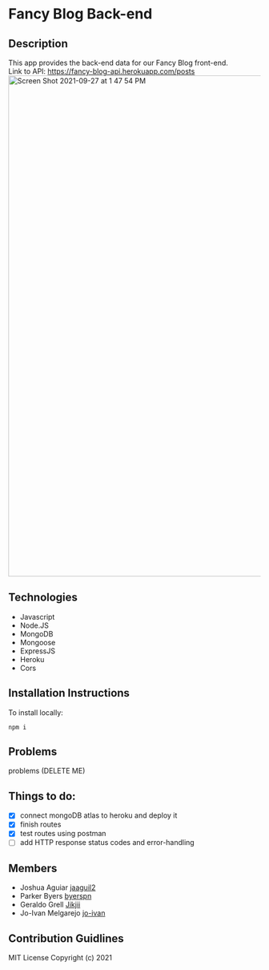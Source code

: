 # Fancy Blog Back-end

## Description
This app provides the back-end data for our Fancy Blog front-end. <br />
Link to API: https://fancy-blog-api.herokuapp.com/posts
<img width="1000" alt="Screen Shot 2021-09-27 at 1 47 54 PM" src="https://user-images.githubusercontent.com/22283342/134959357-6768799f-dc28-4737-b539-07d0f8c87f0b.png">


## Technologies
- Javascript
- Node.JS
- MongoDB
- Mongoose
- ExpressJS
- Heroku
- Cors
## Installation Instructions
To install locally:
```
npm i
```

## Problems
problems (DELETE ME)

## Things to do:
- [x] connect mongoDB atlas to heroku and deploy it
- [x] finish routes
- [x] test routes using postman
- [ ] add HTTP response status codes and error-handling

## Members

- Joshua Aguiar [jaaguil2](https://github.com/jaaguil2)
- Parker Byers  [byerspn](https://github.com/byerspn)
- Geraldo Grell [Jikjii](https://github.com/Jikjii)
- Jo-Ivan Melgarejo [jo-ivan](https://github.com/Jo-Ivan)

## Contribution Guidlines


MIT License Copyright (c) 2021


